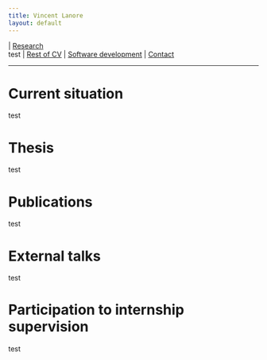 ```yaml
---
title: Vincent Lanore
layout: default
---
```


| [Research](index.html)<br/>test | [Rest of CV](cv.html) | [Software development](soft.html) | [Contact](contact.html)

---------------------------------------------------------------

# Current situation

test

# Thesis

test

# Publications

test

# External talks

test

# Participation to internship supervision

test
